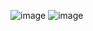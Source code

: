 ![image](https://github.com/luisgomes2002/SORRISO-DE-CRIAN-A/assets/85139913/1980a618-529e-467a-99fb-47dbe517d406)
![image](https://github.com/luisgomes2002/SORRISO-DE-CRIANCA/assets/85139913/2185cea1-c93f-4ad9-a1c5-760904ca1b83)

